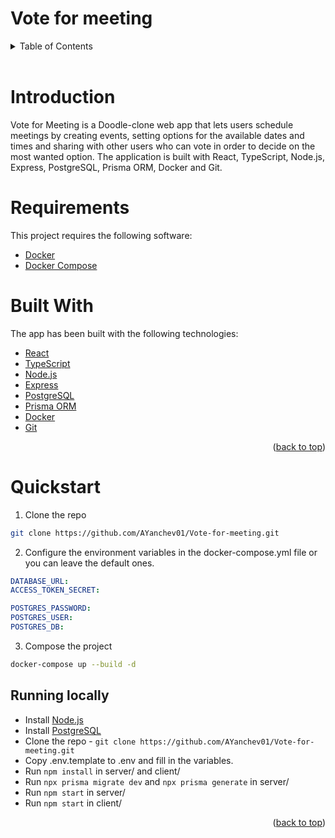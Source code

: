 <h1> Vote for meeting </h1>
<div id="top"></div>

<!-- TABLE OF CONTENTS -->
<details>
  <summary>Table of Contents</summary>
  <ol>
    <li>
      <a href="#introduction">Introduction</a>
      <ul>
        <li><a href="#requirements">Requirements</a></li>
        <li><a href="#built-with">Built With</a></li>
      </ul>
    </li>
    <li>
      <a href="#quickstart">Getting Started</a>
    </li>
    <li><a href="#running-locally">Running Locally</a></li>
  </ol>
</details>

<br>
<!-- Introduction -->

# Introduction

Vote for Meeting is a Doodle-clone web app that lets users schedule meetings by creating events, setting options for the available dates and times and sharing with other users who can vote in order to decide on the most wanted option. The application is built with React, TypeScript, Node.js, Express, PostgreSQL, Prisma ORM, Docker and Git.
# Requirements

This project requires the following software:

- [Docker](https://www.docker.com/)
- [Docker Compose](https://docs.docker.com/compose/)


# Built With

The app has been built with the following technologies:

- [React](https://reactjs.org/)
- [TypeScript](https://www.typescriptlang.org/)
- [Node.js](https://nodejs.org/)
- [Express](https://expressjs.com/)
- [PostgreSQL](https://www.postgresql.org/)
- [Prisma ORM](https://prisma.io/)
- [Docker](https://www.docker.com/)
- [Git](https://git-scm.com/)

<div align="right"><p align="right">(<a href="#top">back to top</a>)</p></div>
<!-- GETTING STARTED -->

# Quickstart

1. Clone the repo

```sh
git clone https://github.com/AYanchev01/Vote-for-meeting.git
```

2. Configure the environment variables in the docker-compose.yml file or you can leave the default ones.

```yml
DATABASE_URL:
ACCESS_TOKEN_SECRET:

POSTGRES_PASSWORD:
POSTGRES_USER:
POSTGRES_DB:
```

3. Compose the project

```sh
docker-compose up --build -d
```

## Running locally
- Install [Node.js](https://nodejs.org/en/download)
- Install [PostgreSQL](https://www.postgresql.org/download/)
- Clone the repo - ```git clone https://github.com/AYanchev01/Vote-for-meeting.git```
- Copy .env.template to .env and fill in the variables.
- Run ```npm install``` in server/ and client/
- Run ```npx prisma migrate dev``` and ```npx prisma generate``` in server/
- Run ```npm start``` in server/
- Run ```npm start``` in client/
<div align="right"><p align="right">(<a href="#top">back to top</a>)</p></div>

